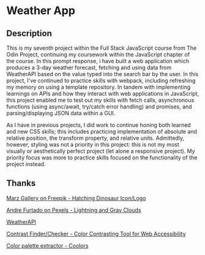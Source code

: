 # Weather App

## Description
This is my seventh project within the Full Stack JavaScript course from The Odin Project, continuing my coursework within the JavaScript chapter of the course. In this prompt response, i have built a web application which produces a 3-day weather forecast, fetching and using data from WeatherAPI based on the value typed into the search bar by the user. In this project, I've continued to practice skills with webpack, including refreshing my memory on using a template repository. In tandem with implementing learnings on APIs and how they interact with web applications in JavaScript, this project enabled me to test out my skills with fetch calls, asynchronous functions (using async/await, try/catch error handling) and promises, and parsing/displaying JSON data within a GUI.

As I have in previous projects, I did work to continue honing both learned and new CSS skills; this includes practicing implementation of absolute and relative position, the transform property, and relative units. Admittedly, however, styling was not a priority in this project: this is not my most visually or aesthetically perfect project (let alone a responsive project). My priority focus was more to practice skills focused on the functionality of the project instead.

## Thanks

[Marz Gallery on Freepik - Hatching Dinosaur Icon/Logo](https://www.freepik.com/icon/hatch_8451948#fromView=search&term=dinosaur+svg&track=ais&page=1&position=2&uuid=cddce5da-32b5-4f2f-aaf8-3d351996099b)

[Andre Furtado on Pexels - Lightning and Gray Clouds](https://www.pexels.com/photo/lightning-and-gray-clouds-1162251/)

[WeatherAPI](https://www.weatherapi.com/)

[Contrast Finder/Checker - Color Contrasting Tool for Web Accessibility](https://app.contrast-finder.org/?lang=en)

[Color palette extractor - Coolors](https://coolors.co/image-picker)
